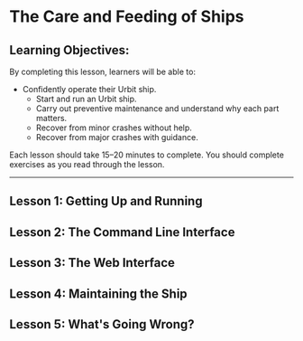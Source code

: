 #   The Care and Feeding of Ships

##  Learning Objectives:

By completing this lesson, learners will be able to:

- Confidently operate their Urbit ship.
  - Start and run an Urbit ship.
  - Carry out preventive maintenance and understand why each part matters.
  - Recover from minor crashes without help.
  - Recover from major crashes with guidance.

Each lesson should take 15–20 minutes to complete.  You should complete exercises as you read through the lesson.

---

##  Lesson 1:  Getting Up and Running


##  Lesson 2:  The Command Line Interface


##  Lesson 3:  The Web Interface


##  Lesson 4:  Maintaining the Ship


##  Lesson 5:  What's Going Wrong?


